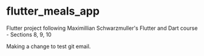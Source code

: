 # flutter_meals_app

Flutter project following Maximillian Schwarzmuller's Flutter and Dart course - Sections 8, 9, 10

Making a change to test git email.